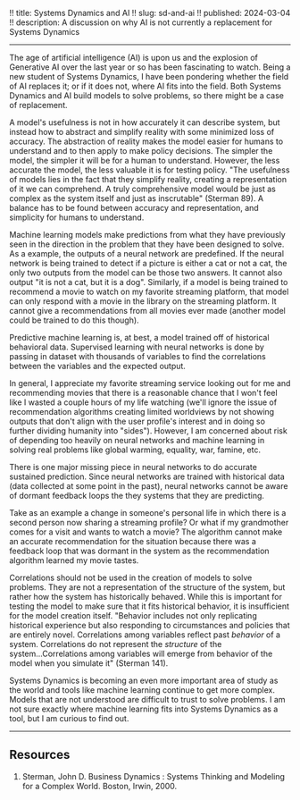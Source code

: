 !! title: Systems Dynamics and AI
!! slug: sd-and-ai 
!! published: 2024-03-04
!! description: A discussion on why AI is not currently a replacement for Systems Dynamics

---

The age of artificial intelligence (AI) is upon us and the explosion of Generative AI over the last
year or so has been fascinating to watch. Being a new student of Systems Dynamics, I have been
pondering whether the field of AI replaces it; or if it does not, where AI fits into the field. Both
Systems Dynamics and AI build models to solve problems, so there might be a case of replacement.

A model's usefulness is not in how accurately it can describe system, but instead how to abstract
and simplify reality with some minimized loss of accuracy. The abstraction of reality makes the
model easier for humans to understand and to then apply to make policy decisions. The simpler the
model, the simpler it will be for a human to understand. However, the less accurate the model, the
less valuable it is for testing policy. "The usefulness of models lies in the fact that they
simplify reality, creating a representation of it we can comprehend. A truly comprehensive model
would be just as complex as the system itself and just as inscrutable" (Sterman 89). A balance has
to be found between accuracy and representation, and simplicity for humans to understand. 

Machine learning models make predictions from what they have previously seen in the direction in the
problem that they have been designed to solve. As a example, the outputs of a neural network are
predefined. If the neural network is being trained to detect if a picture is either a cat or not a
cat, the only two outputs from the model can be those two answers. It cannot also output "it is not
a cat, but it is a dog". Similarly, if a model is being trained to recommend a movie to watch on my
favorite streaming platform, that model can only respond with a movie in the library on the
streaming platform. It cannot give a recommendations from all movies ever made (another model could
be trained to do this though).

Predictive machine learning is, at best, a model trained off of historical behavioral data.
Supervised learning with neural networks is done by passing in dataset with thousands of variables
to find the correlations between the variables and the expected output. 

In general, I appreciate my favorite streaming service looking out for me and recommending movies
that there is a reasonable chance that I won't feel like I wasted a couple hours of my life watching
(we'll ignore the issue of recommendation algorithms creating limited worldviews by not showing
outputs that don't align with the user profile's interest and in doing so further dividing humanity
into "sides"). However, I am concerned about risk of depending too heavily on neural networks and
machine learning in solving real problems like global warming, equality, war, famine, etc. 

There is one major missing piece in neural networks to do accurate sustained prediction. Since
neural networks are trained with historical data (data collected at some point in the past), neural
networks cannot be aware of dormant feedback loops the they systems that they are predicting.

Take as an example a change in someone's personal life in which there is a second person now sharing
a streaming profile? Or what if my grandmother comes for a visit and wants to watch a movie? The
algorithm cannot make an accurate recommendation for the situation because there was a feedback loop
that was dormant in the system as the recommendation algorithm learned my movie tastes.

Correlations should not be used in the creation of models to solve problems. They are not a
representation of the structure of the system, but rather how the system has historically behaved.
While this is important for testing the model to make sure that it fits historical behavior, it is
insufficient for the model creation itself. "Behavior includes not only replicating historical
experience but also responding to circumstances and policies that are entirely novel. Correlations
among variables reflect past _behavior_ of a system. Correlations do not represent the _structure_
of the system...Correlations among variables will emerge from behavior of the model when you
simulate it" (Sterman 141).

Systems Dynamics is becoming an even more important area of study as the world and tools like
machine learning continue to get more complex. Models that are not understood are difficult to
trust to solve problems. I am not sure exactly where machine learning fits into Systems Dynamics as
a tool, but I am curious to find out. 

---

## Resources

1. Sterman, John D. Business Dynamics : Systems Thinking and Modeling for a Complex World. Boston,
   Irwin, 2000.


